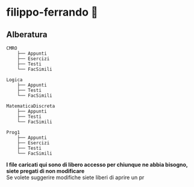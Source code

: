 # filippo-ferrando :rocket:

## Alberatura
```
CMRO
    ├── Appunti
    ├── Esercizi
    ├── Testi
    └── FacSimili

Logica
    ├── Appunti
    ├── Testi
    └── FacSimili

MatematicaDiscreta
    ├── Appunti
    ├── Testi
    └── FacSimili

Prog1
    ├── Appunti
    ├── Esercizi
    ├── Testi
    └── FacSimili
```
**I file caricati qui sono di libero accesso per chiunque ne abbia bisogno, siete pregati di non modificare**<br>
Se volete suggerire modifiche siete liberi di aprire un pr

